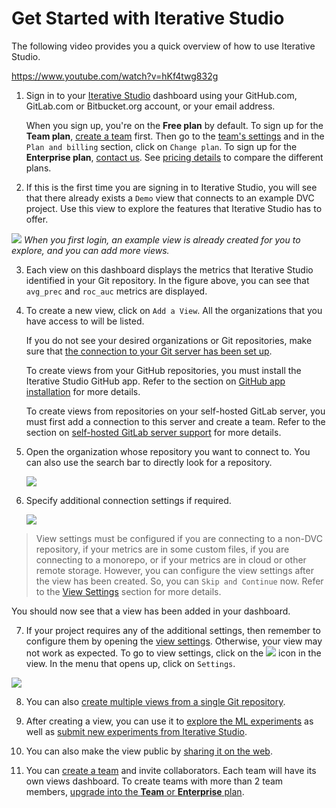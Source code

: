 # Get Started with Iterative Studio

The following video provides you a quick overview of how to use Iterative
Studio.

https://www.youtube.com/watch?v=hKf4twg832g

1. Sign in to your [Iterative Studio](https://studio.iterative.ai/) dashboard
   using your GitHub.com, GitLab.com or Bitbucket.org account, or your email
   address.

   <admon>

   When you sign up, you're on the **Free plan** by default. To sign up for the
   **Team plan**, [create a team] first. Then go to the [team's settings] and in
   the `Plan and billing` section, click on `Change plan`. To sign up for the
   **Enterprise plan**, [contact us]. See [pricing details] to compare the
   different plans.

   [create a team]: /doc/studio/user-guide/teams
   [team's settings]: /doc/studio/user-guide/teams#settings
   [contact us]: https://calendly.com/gtm-2/studio-introduction
   [pricing details]: https://studio.iterative.ai/pricing

   </admon>

2. If this is the first time you are signing in to Iterative Studio, you will
   see that there already exists a `Demo` view that connects to an example DVC
   project. Use this view to explore the features that Iterative Studio has to
   offer.

![](https://static.iterative.ai/img/studio/login_home.png) _When you first
login, an example view is already created for you to explore, and you can add
more views._

3. Each view on this dashboard displays the metrics that Iterative Studio
   identified in your Git repository. In the figure above, you can see that
   `avg_prec` and `roc_auc` metrics are displayed.

4. To create a new view, click on `Add a View`. All the organizations that you
   have access to will be listed.

    <admon type="info">

   If you do not see your desired organizations or Git repositories, make sure
   that
   [the connection to your Git server has been set up](/doc/studio/user-guide/account-management#git-integrations).

   To create views from your GitHub repositories, you must install the Iterative
   Studio GitHub app. Refer to the section on
   [GitHub app installation](/doc/studio/user-guide/install-github-app) for more
   details.

   To create views from repositories on your self-hosted GitLab server, you must
   first add a connection to this server and create a team. Refer to the section
   on
   [self-hosted GitLab server support](/doc/studio/user-guide/install-github-app)
   for more details.

    </admon>

5. Open the organization whose repository you want to connect to. You can also
   use the search bar to directly look for a repository.

   ![](https://static.iterative.ai/img/studio/select_repo.png)

6. Specify additional connection settings if required.

   ![](https://static.iterative.ai/img/studio/view_settings.png)

> View settings must be configured if you are connecting to a non-DVC
> repository, if your metrics are in some custom files, if you are connecting to
> a monorepo, or if your metrics are in cloud or other remote storage. However,
> you can configure the view settings after the view has been created. So, you
> can `Skip and Continue` now. Refer to the [View Settings] section for more
> details.
>
> [view settings]: /doc/studio/user-guide/views/view-settings

You should now see that a view has been added in your dashboard.

7. If your project requires any of the additional settings, then remember to
   configure them by opening the [view settings]. Otherwise, your view may not
   work as expected. To go to view settings, click on the
   ![](https://static.iterative.ai/img/studio/view_open_settings_icon.png) icon
   in the view. In the menu that opens up, click on `Settings`.

![](https://static.iterative.ai/img/studio/view_open_settings.png)

8. You can also
   [create multiple views from a single Git repository](/doc/studio/user-guide/views/create-view#create-multiple-views-from-a-single-git-repository).

9. After creating a view, you can use it to
   [explore the ML experiments](/doc/studio/user-guide/explore-experiments) as
   well as
   [submit new experiments from Iterative Studio](/doc/studio/user-guide/run-experiments).

10. You can also make the view public by
    [sharing it on the web](/doc/studio/user-guide/views/share-view).

11. You can [create a team] and invite collaborators. Each team will have its
    own views dashboard. To create teams with more than 2 team members,
    [upgrade into the **Team** or **Enterprise** plan](/doc/studio/user-guide/change-team-plan-and-size).
